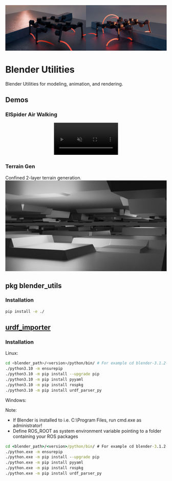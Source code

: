 ![banner](doc/banner_elspider.jpg)

# Blender Utilities

Blender Utilities for modeling, animation, and rendering.

## Demos

### ElSpider Air Walking

<!-- Video -->
<p align="center">
    <video src="https://github.com/user-attachments/assets/462ff944-2e98-4c50-9043-d140bcd54d4a" width="200" height="100" autoplay controls muted loop playsinline></video>
</p>

### Terrain Gen

Confined 2-layer terrain generation.
![terrain_gen](doc/terrain_gen/confined_2layer.png)


## pkg blender_utils

### Installation

```bash
pip install -e ./
```

## [urdf_importer](https://github.com/HoangGiang93/urdf_importer)

### Installation

Linux:

```bash
cd <blender_path>/<version>/python/bin/ # For example cd blender-3.1.2-linux-x64/3.1/python/bin/
./python3.10 -m ensurepip
./python3.10 -m pip install --upgrade pip
./python3.10 -m pip install pyyaml
./python3.10 -m pip install rospkg
./python3.10 -m pip install urdf_parser_py
```

Windows:

Note:

- If Blender is installed to i.e. C:\Program Files\, run cmd.exe as administrator!
- Define ROS_ROOT as system environment variable pointing to a folder containing your ROS packages

```cmd
cd <blender_path>/<version>/python/bin/ # For example cd blender-3.1.2-linux-x64/3.1/python/bin/
./python.exe -m ensurepip
./python.exe -m pip install --upgrade pip
./python.exe -m pip install pyyaml
./python.exe -m pip install rospkg
./python.exe -m pip install urdf_parser_py
```
